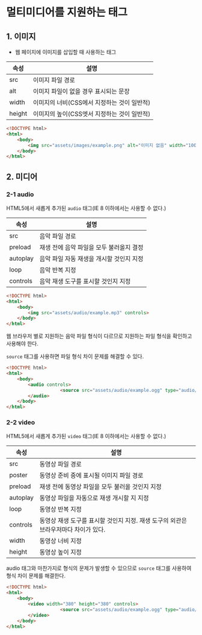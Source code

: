 # 멀티미디어를 지원하는 태그
## 1. 이미지

- 웹 페이지에 이미지를 삽입할 때 사용하는 태그

| 속성 | 설명 |
| --- | --- |
| src | 이미지 파일 경로 |
| alt | 이미지 파일이 없을 경우 표시되는 문장 |
| width | 이미지의 너비(CSS에서 지정하는 것이 일반적) |
| height | 이미지의 높이(CSS엣서 지정하는 것이 일반적) |

```html
<!DOCTYPE html>
<html>
	<body>
		<img src="assets/images/example.png" alt="이미지 없음" width="100">
	</body>
</html>
```

## 2. 미디어

### 2-1 audio

HTML5에서 새롭게 추가된 `audio` 태그(IE 8 이하에서는 사용할 수 없다.)

| 속성 | 설명 |
| --- | --- |
| src | 음악 파일 경로 |
| preload | 재생 전에 음악 파일을 모두 불러올지 결정 |
| autoplay | 음악 파일 자동 재생을 개시할 것인지 지정 |
| loop | 음악 반복 지정 |
| controls | 음악 재생 도구를 표시할 것인지 지정 |

```html
<!DOCTYPE html>
<html>
	<body>
		<img src="assets/audio/example.mp3" controls>
	</body>
</html>
```

웹 브라우저 별로 지원하는 음악 파일 형식이 다르므로 지원하는 파일 형식을 확인하고 사용해야 한다. 

`source` 태그를 사용하면 파일 형식 차이 문제를 해결할 수 있다. 

```html
<!DOCTYPE html>
<html>
	<body>
		<audio controls>
					<source src="assets/audio/example.ogg" type="audio/ogg">
		</audio>
	</body>
</html>
```

### 2-2 video

HTML5에서 새롭게 추가된 `video` 태그(IE 8 이하에서는 사용할 수 없다.)

| 속성 | 설명 |
| --- | --- |
| src | 동영상 파일 경로 |
| poster | 동영상 준비 중에 표시될 이미지 파일 경로 |
| preload | 재생 전에 동영상 파일을 모두 불러올 것인지 지정 |
| autoplay | 동영상 파일을 자동으로 재생 개시할 지 지정 |
| loop | 동영상 반복 지정 |
| controls | 동영상 재생 도구를 표시할 것인지 지정. 재생 도구의 외관은 브라우저마다 차이가 있다. |
| width | 동영상 너비 지정 |
| height | 동영상 높이 지정 |

audio 태그와 마찬가지로 형식의 문제가 발생할 수 있으므로 `source` 태그를 사용하여 형식 차이 문제를 해결한다. 

```html
<!DOCTYPE html>
<html>
	<body>
		<video width="380" height="380" controls>
					<source src="assets/audio/example.ogg" type="audio/ogg">
		</video>
	</body>
</html>
```